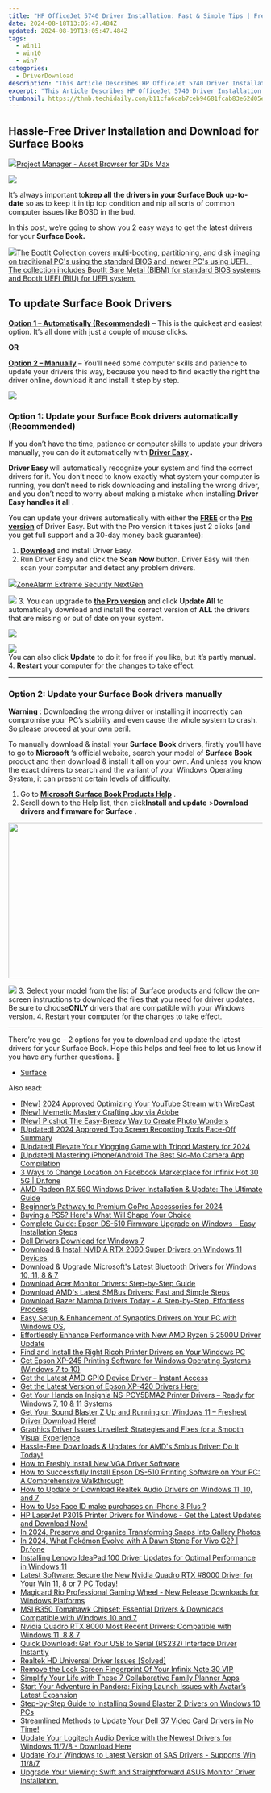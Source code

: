 ```yaml
---
title: "HP OfficeJet 5740 Driver Installation: Fast & Simple Tips | Free Download"
date: 2024-08-18T13:05:47.484Z
updated: 2024-08-19T13:05:47.484Z
tags:
  - win11
  - win10
  - win7
categories:
  - DriverDownload
description: "This Article Describes HP OfficeJet 5740 Driver Installation: Fast & Simple Tips | Free Download"
excerpt: "This Article Describes HP OfficeJet 5740 Driver Installation: Fast & Simple Tips | Free Download"
thumbnail: https://thmb.techidaily.com/b11cfa6cab7ceb94681fcab83e62d05efa3e76c07b0a1fd703161df853374929.jpg
---
```


## Hassle-Free Driver Installation and Download for Surface Books

<!-- affiliate ads begin -->
<a href="https://secure.2checkout.com/order/checkout.php?PRODS=4709458&QTY=1&AFFILIATE=108875&CART=1"><img src="https://3d-kstudio.com/wp-content/uploads/2019/10/Project-Manager-version-3-1600x900-768x419.jpg" border="0">Project Manager - Asset Browser for 3Ds Max</a>
<!-- affiliate ads end -->
![](https://images.drivereasy.com/wp-content/uploads/2018/11/img_5bf7cf002737a.jpg)

 It’s always important to**keep all the drivers in your Surface Book up-to-date** so as to keep it in tip top condition and nip all sorts of common computer issues like BOSD in the bud.

 In this post, we’re going to show you 2 easy ways to get the latest drivers for your **Surface Book.**

<!-- affiliate ads begin -->
<a href="https://secure.2checkout.com/order/checkout.php?PRODS=45152810&QTY=1&AFFILIATE=108875&CART=1"> <img src="https://secure.avangate.com/images/merchant/842ca578342915ccb8ae069595ba7233/products/copy_bootit-ss1_178x139.jpg" border="0">The BootIt Collection covers multi-booting, partitioning, and disk imaging on traditional PC's using the standard BIOS and  newer PC's using UEFI.   The collection includes BootIt Bare Metal (BIBM) for standard BIOS systems and BootIt UEFI (BIU) for UEFI system. 
</a>
<!-- affiliate ads end -->
## To update Surface Book Drivers

**[Option 1 – Automatically (Recommended)](https://www.drivereasy.com/knowledge/surface-book-drivers-download-update-easily/#O1)**  –  This is the quickest and easiest option. It’s all done with just a couple of mouse clicks.

**OR**

[**Option 2 – Manually**](https://tools.techidaily.com/drivereasy/download/) –  You’ll need some computer skills and patience to update your drivers this way, because you need to find exactly the right the driver online, download it and install it step by step.

<!-- affiliate ads begin -->
<a href="https://shop.mondly.com/affiliate.php?ACCOUNT=ATISTUDI&AFFILIATE=108875&PATH=https%3A%2F%2Fwww.mondly.com%3FAFFILIATE%3D108875%26RESOURCE%3D%2BEducational%2B300x600%2B"><img src="https://secure.avangate.com/images/merchant/69c418c33ec2e1a4267fa9bb77fa1428/educational-300x600.gif" border="0"></a>
<!-- affiliate ads end -->
### **Option 1: Update your Surface Book drivers automatically (Recommended)**

 If you don’t have the time, patience or computer skills to update your drivers manually, you can do it automatically with **[Driver Easy](https://tools.techidaily.com/drivereasy/download/) .**

**Driver Easy**   will automatically recognize your system and find the correct drivers for it. You don’t need to know exactly what system your computer is running, you don’t need to risk downloading and installing the wrong driver, and you don’t need to worry about making a mistake when installing.**Driver Easy handles it all** .

 You can update your drivers automatically with either the **[FREE](https://tools.techidaily.com/drivereasy/download/)**  or the **[Pro version](https://tools.techidaily.com/drivereasy/download/)**  of Driver Easy. But with the Pro version it takes just 2 clicks (and you get full support and a 30-day money back guarantee):

1. **[Download](https://tools.techidaily.com/drivereasy/download/)**  and install Driver Easy.
2. Run Driver Easy and click the **Scan Now** button. Driver Easy will then scan your computer and detect any problem drivers.  
<!-- affiliate ads begin -->
<a href="https://estore.zonealarm.com/order/checkout.php?PRODS=36245101&QTY=1&AFFILIATE=108875&CART=1"><img src="https://sc1.checkpoint.com/sc1/za/images/boxes/zang_box_trust.png" border="0">ZoneAlarm Extreme Security NextGen</a>
<!-- affiliate ads end -->
![](https://images.drivereasy.com/wp-content/uploads/2018/11/img_5bf7bbe94614e.jpg)
3. You can upgrade to **[the Pro version](https://tools.techidaily.com/drivereasy/download/)**  and click **Update All** to automatically download and install the correct version of **ALL**  the drivers that are missing or out of date on your system.  
<!-- affiliate ads begin -->
<a href="https://shop.mondly.com/affiliate.php?ACCOUNT=ATISTUDI&AFFILIATE=108875&PATH=https%3A%2F%2Fwww.mondly.com%3FAFFILIATE%3D108875%26RESOURCE%3D%2BEducational%2B970x90%2B"><img src="https://secure.avangate.com/images/merchant/69c418c33ec2e1a4267fa9bb77fa1428/educational-970x90.gif" border="0"></a>
<!-- affiliate ads end -->
![](https://images.drivereasy.com/wp-content/uploads/2018/11/img_5bf7cabf4d114.jpg)  
 You can also click **Update** to do it for free if you like, but it’s partly manual.
4. **Restart**   your computer for the changes to take effect.

---

### **Option 2: Update your Surface Book drivers manually**

**Warning** : Downloading the wrong driver or installing it incorrectly can compromise your PC’s stability and even cause the whole system to crash. So please proceed at your own peril.

To manually download & install your **Surface Book**  drivers, firstly you’ll have to go to **Microsoft**  ‘s official website, search your model of **Surface Book**  product and then download & install it all on your own.  And unless you know the exact drivers to search and the variant of your Windows Operating System, it can present certain levels of difficulty.

1. Go to **[Microsoft Surface Book Products Help](https://support.microsoft.com/en-us/hub/4295272/surface-book-products-help)**  .
2. Scroll down to the Help list, then click**Install and update** \>**Download drivers and firmware for Surface** .  
<!-- affiliate ads begin -->
<a href="https://martinic.evyy.net/c/5597632/1422856/4482" target="_top" id="1422856"><img src="//a.impactradius-go.com/display-ad/4482-1422856" border="0" alt="" width="580" height="309"/></a>
<!-- affiliate ads end -->
![](https://images.drivereasy.com/wp-content/uploads/2018/11/img_5bf7ccdf679a7.jpg)
3. Select your model from the list of Surface products and follow the on-screen instructions to download the files that you need for driver updates.  
 Be sure to choose**ONLY** drivers that are compatible with your Windows version.
4. Restart your computer for the changes to take effect.

---

 There’re you go – 2 options for you to download and update the latest drivers for your Surface Book. Hope this helps and feel free to let us know if you have any further questions. 🙂

* [Surface](https://tools.techidaily.com/drivereasy/download/)

<ins class="adsbygoogle"
     style="display:block"
     data-ad-format="autorelaxed"
     data-ad-client="ca-pub-7571918770474297"
     data-ad-slot="1223367746"></ins>



<ins class="adsbygoogle"
     style="display:block"
     data-ad-client="ca-pub-7571918770474297"
     data-ad-slot="8358498916"
     data-ad-format="auto"
     data-full-width-responsive="true"></ins>

<span class="atpl-alsoreadstyle">Also read:</span>
<div><ul>
<li><a href="https://youtube-lab.techidaily.com/024-approved-optimizing-your-youtube-stream-with-wirecast/"><u>[New] 2024 Approved  Optimizing Your YouTube Stream with WireCast</u></a></li>
<li><a href="https://extra-guidance.techidaily.com/new-memetic-mastery-crafting-joy-via-adobe/"><u>[New] Memetic Mastery  Crafting Joy via Adobe</u></a></li>
<li><a href="https://extra-guidance.techidaily.com/new-picshot-the-easy-breezy-way-to-create-photo-wonders/"><u>[New] Picshot  The Easy-Breezy Way to Create Photo Wonders</u></a></li>
<li><a href="https://video-screen-grab.techidaily.com/updated-2024-approved-top-screen-recording-tools-face-off-summary/"><u>[Updated] 2024 Approved  Top Screen Recording Tools Face-Off Summary</u></a></li>
<li><a href="https://youtube-lab.techidaily.com/ed-elevate-your-vlogging-game-with-tripod-mastery-for-2024/"><u>[Updated] Elevate Your Vlogging Game with Tripod Mastery for 2024</u></a></li>
<li><a href="https://extra-guidance.techidaily.com/updated-mastering-iphoneandroid-the-best-slo-mo-camera-app-compilation/"><u>[Updated] Mastering iPhone/Android  The Best Slo-Mo Camera App Compilation</u></a></li>
<li><a href="https://location-fake.techidaily.com/3-ways-to-change-location-on-facebook-marketplace-for-infinix-hot-30-5g-drfone-by-drfone-virtual-android/"><u>3 Ways to Change Location on Facebook Marketplace for Infinix Hot 30 5G | Dr.fone</u></a></li>
<li><a href="https://win-amazing.techidaily.com/amd-radeon-rx-590-windows-driver-installation-and-update-the-ultimate-guide/"><u>AMD Radeon RX 590 Windows Driver Installation & Update: The Ultimate Guide</u></a></li>
<li><a href="https://fox-cloud.techidaily.com/beginners-pathway-to-premium-gopro-accessories-for-2024/"><u>Beginner’s Pathway to Premium GoPro Accessories for 2024</u></a></li>
<li><a href="https://games-able.techidaily.com/buying-a-ps5-heres-what-will-shape-your-choice/"><u>Buying a PS5? Here's What Will Shape Your Choice</u></a></li>
<li><a href="https://win-amazing.techidaily.com/complete-guide-epson-ds-510-firmware-upgrade-on-windows-easy-installation-steps/"><u>Complete Guide: Epson DS-510 Firmware Upgrade on Windows - Easy Installation Steps</u></a></li>
<li><a href="https://win-amazing.techidaily.com/dell-drivers-download-for-windows-7/"><u>Dell Drivers Download for Windows 7</u></a></li>
<li><a href="https://win-amazing.techidaily.com/download-and-install-nvidia-rtx-2060-super-drivers-on-windows-11-devices/"><u>Download & Install NVIDIA RTX 2060 Super Drivers on Windows 11 Devices</u></a></li>
<li><a href="https://win-amazing.techidaily.com/download-and-upgrade-microsofts-latest-bluetooth-drivers-for-windows-10-11-8-and-7/"><u>Download & Upgrade Microsoft's Latest Bluetooth Drivers for Windows 10, 11, 8 & 7</u></a></li>
<li><a href="https://win-amazing.techidaily.com/download-acer-monitor-drivers-step-by-step-guide/"><u>Download Acer Monitor Drivers: Step-by-Step Guide</u></a></li>
<li><a href="https://win-amazing.techidaily.com/download-amds-latest-smbus-drivers-fast-and-simple-steps/"><u>Download AMD's Latest SMBus Drivers: Fast and Simple Steps</u></a></li>
<li><a href="https://win-amazing.techidaily.com/download-razer-mamba-drivers-today-a-step-by-step-effortless-process/"><u>Download Razer Mamba Drivers Today - A Step-by-Step, Effortless Process</u></a></li>
<li><a href="https://win-amazing.techidaily.com/easy-setup-and-enhancement-of-synaptics-drivers-on-your-pc-with-windows-os/"><u>Easy Setup & Enhancement of Synaptics Drivers on Your PC with Windows OS.</u></a></li>
<li><a href="https://win-amazing.techidaily.com/effortlessly-enhance-performance-with-new-amd-ryzen-5-2500u-driver-update/"><u>Effortlessly Enhance Performance with New AMD Ryzen 5 2500U Driver Update</u></a></li>
<li><a href="https://win-amazing.techidaily.com/find-and-install-the-right-ricoh-printer-drivers-on-your-windows-pc/"><u>Find and Install the Right Ricoh Printer Drivers on Your Windows PC</u></a></li>
<li><a href="https://win-amazing.techidaily.com/get-epson-xp-245-printing-software-for-windows-operating-systems-windows-7-to-10/"><u>Get Epson XP-245 Printing Software for Windows Operating Systems (Windows 7 to 10)</u></a></li>
<li><a href="https://win-amazing.techidaily.com/get-the-latest-amd-gpio-device-driver-instant-access/"><u>Get the Latest AMD GPIO Device Driver – Instant Access</u></a></li>
<li><a href="https://win-amazing.techidaily.com/get-the-latest-version-of-epson-xp-420-drivers-here/"><u>Get the Latest Version of Epson XP-420 Drivers Here!</u></a></li>
<li><a href="https://win-amazing.techidaily.com/get-your-hands-on-insignia-ns-pcy5bma2-printer-drivers-ready-for-windows-7-10-and-11-systems/"><u>Get Your Hands on Insignia NS-PCY5BMA2 Printer Drivers – Ready for Windows 7, 10 & 11 Systems</u></a></li>
<li><a href="https://win-amazing.techidaily.com/1722975313511-get-your-sound-blaster-z-up-and-running-on-windows-11-freshest-driver-download-here/"><u>Get Your Sound Blaster Z Up and Running on Windows 11 – Freshest Driver Download Here!</u></a></li>
<li><a href="https://win-amazing.techidaily.com/graphics-driver-issues-unveiled-strategies-and-fixes-for-a-smooth-visual-experience/"><u>Graphics Driver Issues Unveiled: Strategies and Fixes for a Smooth Visual Experience</u></a></li>
<li><a href="https://win-amazing.techidaily.com/hassle-free-downloads-and-updates-for-amds-smbus-driver-do-it-today/"><u>Hassle-Free Downloads & Updates for AMD's Smbus Driver: Do It Today!</u></a></li>
<li><a href="https://win-amazing.techidaily.com/how-to-freshly-install-new-vga-driver-software/"><u>How to Freshly Install New VGA Driver Software</u></a></li>
<li><a href="https://win-amazing.techidaily.com/how-to-successfully-install-epson-ds-510-printing-software-on-your-pc-a-comprehensive-walkthrough/"><u>How to Successfully Install Epson DS-510 Printing Software on Your PC: A Comprehensive Walkthrough</u></a></li>
<li><a href="https://win-amazing.techidaily.com/how-to-update-or-download-realtek-audio-drivers-on-windows-11-10-and-7/"><u>How to Update or Download Realtek Audio Drivers on Windows 11, 10, and 7</u></a></li>
<li><a href="https://review-topics.techidaily.com/how-to-use-face-id-make-purchases-on-iphone-8-plus-by-drfone-ios-unlock-ios-unlock/"><u>How to Use Face ID make purchases on iPhone 8 Plus ?</u></a></li>
<li><a href="https://win-amazing.techidaily.com/hp-laserjet-p3015-printer-drivers-for-windows-get-the-latest-updates-and-download-now/"><u>HP LaserJet P3015 Printer Drivers for Windows - Get the Latest Updates and Download Now!</u></a></li>
<li><a href="https://snapchat-videos.techidaily.com/in-2024-preserve-and-organize-transforming-snaps-into-gallery-photos/"><u>In 2024, Preserve and Organize  Transforming Snaps Into Gallery Photos</u></a></li>
<li><a href="https://change-location.techidaily.com/in-2024-what-pokemon-evolve-with-a-dawn-stone-for-vivo-g2-drfone-by-drfone-virtual-android/"><u>In 2024, What Pokémon Evolve with A Dawn Stone For Vivo G2? | Dr.fone</u></a></li>
<li><a href="https://win-amazing.techidaily.com/installing-lenovo-ideapad-100-driver-updates-for-optimal-performance-in-windows-11/"><u>Installing Lenovo IdeaPad 100 Driver Updates for Optimal Performance in Windows 11</u></a></li>
<li><a href="https://win-amazing.techidaily.com/latest-software-secure-the-new-nvidia-quadro-rtx-8000-driver-for-your-win-11-8-or-7-pc-today/"><u>Latest Software: Secure the New Nvidia Quadro RTX #8000 Driver for Your Win 11, 8 or 7 PC Today!</u></a></li>
<li><a href="https://win-amazing.techidaily.com/magicard-rio-professional-gaming-wheel-new-release-downloads-for-windows-platforms/"><u>Magicard Rio Professional Gaming Wheel - New Release Downloads for Windows Platforms</u></a></li>
<li><a href="https://win-amazing.techidaily.com/msi-b350-tomahawk-chipset-essential-drivers-and-downloads-compatible-with-windows-10-and-7/"><u>MSI B350 Tomahawk Chipset: Essential Drivers & Downloads Compatible with Windows 10 and 7</u></a></li>
<li><a href="https://win-amazing.techidaily.com/nvidia-quadro-rtx-8000-most-recent-drivers-compatible-with-windows-11-8-and-7/"><u>Nvidia Quadro RTX 8000 Most Recent Drivers: Compatible with Windows 11, 8 & 7</u></a></li>
<li><a href="https://win-amazing.techidaily.com/quick-download-get-your-usb-to-serial-rs232-interface-driver-instantly/"><u>Quick Download: Get Your USB to Serial (RS232) Interface Driver Instantly</u></a></li>
<li><a href="https://win-amazing.techidaily.com/realtek-hd-universal-driver-issues-solved/"><u>Realtek HD Universal Driver Issues [Solved]</u></a></li>
<li><a href="https://unlock-android.techidaily.com/remove-the-lock-screen-fingerprint-of-your-infinix-note-30-vip-by-drfone-android/"><u>Remove the Lock Screen Fingerprint Of Your Infinix Note 30 VIP</u></a></li>
<li><a href="https://technical-tips.techidaily.com/simplify-your-life-with-these-7-collaborative-family-planner-apps/"><u>Simplify Your Life with These 7 Collaborative Family Planner Apps</u></a></li>
<li><a href="https://win-amazing.techidaily.com/start-your-adventure-in-pandora-fixing-launch-issues-with-avatars-latest-expansion/"><u>Start Your Adventure in Pandora: Fixing Launch Issues with Avatar’s Latest Expansion</u></a></li>
<li><a href="https://win-amazing.techidaily.com/step-by-step-guide-to-installing-sound-blaster-z-drivers-on-windows-10-pcs/"><u>Step-by-Step Guide to Installing Sound Blaster Z Drivers on Windows 10 PCs</u></a></li>
<li><a href="https://win-amazing.techidaily.com/1722969198239-streamlined-methods-to-update-your-dell-g7-video-card-drivers-in-no-time/"><u>Streamlined Methods to Update Your Dell G7 Video Card Drivers in No Time!</u></a></li>
<li><a href="https://win-amazing.techidaily.com/update-your-logitech-audio-device-with-the-newest-drivers-for-windows-1178-download-here/"><u>Update Your Logitech Audio Device with the Newest Drivers for Windows 11/7/8 - Download Here</u></a></li>
<li><a href="https://win-amazing.techidaily.com/update-your-windows-to-latest-version-of-sas-drivers-supports-win-1187/"><u>Update Your Windows to Latest Version of SAS Drivers - Supports Win 11/8/7</u></a></li>
<li><a href="https://win-amazing.techidaily.com/1722975520533-upgrade-your-viewing-swift-and-straightforward-asus-monitor-driver-installation/"><u>Upgrade Your Viewing: Swift and Straightforward ASUS Monitor Driver Installation.</u></a></li>
</ul></div>

